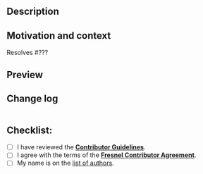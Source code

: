 ## Description

<!-- Describe your changes in detail. -->

## Motivation and context

<!--- Why is this change required? What problem does it solve? -->

<!-- Replace ??? with the issue number that this pull request resolves. -->
Resolves #???

## Preview

<!-- Link to or attach a file that demonstrates the change (if applicable). -->

<!--- Please build the sphinx documentation and check that any changes to
      documentation display properly. -->

## Change log

<!-- Propose a change log entry. -->
```

```

## Checklist:
- [ ] I have reviewed the [**Contributor Guidelines**](https://github.com/glotzerlab/fresnel/blob/master/CONTRIBUTING.md).
- [ ] I agree with the terms of the [**Fresnel Contributor Agreement**](https://github.com/glotzerlab/fresnel/blob/master/ContributorAgreement.md).
- [ ] My name is on the [list of authors](https://github.com/glotzerlab/fresnel/blob/master/doc/credits.rst).
